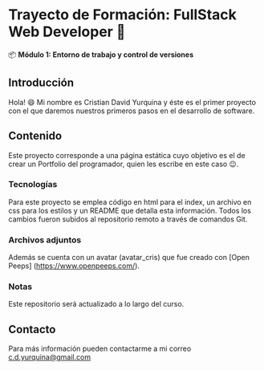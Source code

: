 # Trayecto de Formación: FullStack Web Developer :rocket:

:package: **Módulo 1: Entorno de trabajo y control de versiones**

## Introducción
Hola! :smile: Mi nombre es Cristian David Yurquina y éste es el primer proyecto con el que daremos nuestros primeros pasos en el desarrollo de software.

## Contenido
Este proyecto corresponde a una página estática cuyo objetivo es el de crear un Portfolio del programador, quien les escribe en este caso :wink:.

### Tecnologías
Para este proyecto se emplea código en html para el index, un archivo en css para los estilos y un README que detalla esta información.
Todos los cambios fueron subidos al repositorio remoto a través de comandos Git.

### Archivos adjuntos
Además se cuenta con un avatar (avatar_cris) que fue creado con  [Open Peeps] (https://www.openpeeps.com/).

### Notas
Este repositorio será actualizado a lo largo del curso.

## Contacto
Para más información pueden contactarme a mi correo c.d.yurquina@gmail.com